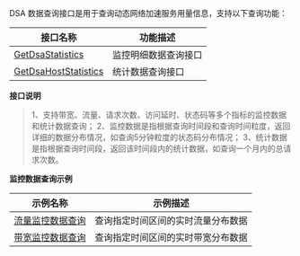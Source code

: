 DSA 数据查询接口是用于查询动态网络加速服务用量信息，支持以下查询功能：

| 接口名称 | 功能描述 |
| ---- | ---- |
| [GetDsaStatistics](https://cloud.tencent.com/document/product/570/17942) | 监控明细数据查询接口 |
| [GetDsaHostStatistics](https://cloud.tencent.com/document/product/570/16843) | 统计数据查询接口 |

**接口说明**
> 1、支持带宽、流量、请求次数、访问延时、状态码等多个指标的监控数据和统计数据查询；
> 2、监控数据是指根据查询时间段和查询时间粒度，返回详细的数据分布情况，如查询5分钟粒度的状态码分布情况；
> 3、统计数据是指根据查询时间段，返回该时间段内的统计数据，如查询一个月内的总请求次数。

**监控数据查询示例**

| 示例名称 | 示例描述 |
| ---- | ---- |
| [流量监控数据查询](https://cloud.tencent.com/document/product/570/16842) | 查询指定时间区间的实时流量分布数据 |
| [带宽监控数据查询](https://cloud.tencent.com/document/product/570/16841) | 查询指定时间区间的实时带宽分布数据 |